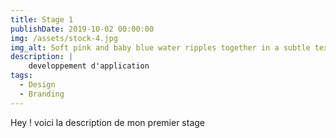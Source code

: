 ```yaml
---
title: Stage 1
publishDate: 2019-10-02 00:00:00
img: /assets/stock-4.jpg
img_alt: Soft pink and baby blue water ripples together in a subtle texture.
description: |
    developpement d'application 
tags:
  - Design
  - Branding
---
```


Hey ! voici la description de mon premier stage